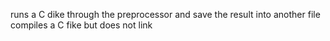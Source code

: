 runs a C dike through the preprocessor and save the result into another file
compiles a C fike but does not link
